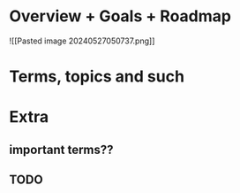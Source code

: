 # Overview + Goals + Roadmap

![[Pasted image 20240527050737.png]]
# Terms, topics and such


# Extra
## important terms??

## TODO
